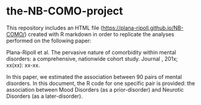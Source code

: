 # the-NB-COMO-project
This repository includes an HTML file (https://plana-ripoll.github.io/NB-COMO/) created with R markdown in order to replicate the analyses performed on the following paper:

Plana-Ripoll et al. The pervasive nature of comorbidity within mental disorders: a comprehensive, nationwide cohort study. Journal , 201x; xx(xx): xx-xx. 

In this paper, we estimated the association between 90 pairs of mental disorders. In this document, the R code for one specific pair is provided: the association between Mood Disorders (as a prior-disorder) and Neurotic Disorders (as a later-disorder).
